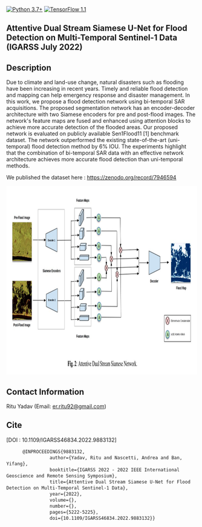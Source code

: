 [![Python 3.7+](https://img.shields.io/badge/python-3.7+-blue.svg)](https://www.python.org/downloads/release/python-376/)
[![TensorFlow 1.1](https://img.shields.io/badge/tensorflow-2.9-blue.svg)](https://github.com/tensorflow/tensorflow/releases/tag/v1.15.2)

## Attentive Dual Stream Siamese U-Net for Flood Detection on Multi-Temporal Sentinel-1 Data (IGARSS July 2022)

## Description
Due to climate and land-use change, natural disasters such as flooding have been increasing in recent years. Timely and reliable flood detection and mapping can help emergency response and disaster management. In this work, we propose a flood detection network using bi-temporal SAR acquisitions. The proposed segmentation network has an encoder-decoder architecture with two Siamese encoders for pre and post-flood images. The network's feature maps are fused and enhanced using attention blocks to achieve more accurate detection of the flooded areas. Our proposed network is evaluated on publicly available Sen1Flood11 [1] benchmark dataset. The network outperformed the existing state-of-the-art (uni-temporal) flood detection method by 6% IOU. The experiments highlight that the combination of bi-temporal SAR data with an effective network architecture achieves more accurate flood detection than uni-temporal methods.

We published the dataset here : https://zenodo.org/record/7946594

<img src="https://github.com/RituYadav92/DAUSAR_Supervised_Change_Detection_Floods_IGARSS2022/blob/main/DAUSAR.JPG" alt="alt text" width="1000" height="500"> 


## Contact Information 
Ritu Yadav (Email: er.ritu92@gmail.com)

## Cite

[DOI : 10.1109/IGARSS46834.2022.9883132]

          @INPROCEEDINGS{9883132,
                    author={Yadav, Ritu and Nascetti, Andrea and Ban, Yifang},  
                    booktitle={IGARSS 2022 - 2022 IEEE International Geoscience and Remote Sensing Symposium},   
                    title={Attentive Dual Stream Siamese U-Net for Flood Detection on Multi-Temporal Sentinel-1 Data},   
                    year={2022},  
                    volume={},  
                    number={},  
                    pages={5222-5225},  
                    doi={10.1109/IGARSS46834.2022.9883132}}
